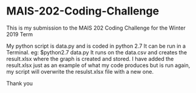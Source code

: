 # MAIS-202-Coding-Challenge
This is my submission to the MAIS 202 Coding Challenge for the Winter 2019 Term

My python script is data.py and is coded in python 2.7
It can be run in a Terminal. eg: $python2.7 data.py
It runs on the data.csv and creates the result.xlsx where the graph is created and stored.
I have added the result.xlsx just as an example of what my code produces but is run again, my script will overwrite the resulst.xlsx file with a new one.

Thank you
